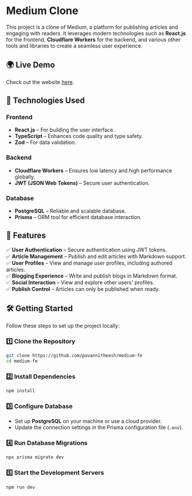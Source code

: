 # Medium Clone

This project is a clone of Medium, a platform for publishing articles and engaging with readers. It leverages modern technologies such as **React.js** for the frontend, **Cloudflare Workers** for the backend, and various other tools and libraries to create a seamless user experience.

## 🌍 Live Demo
Check out the website [here](https://medium-fe-seven.vercel.app).

## 🚀 Technologies Used

### Frontend
- **React.js** – For building the user interface.
- **TypeScript** – Enhances code quality and type safety.
- **Zod** – For data validation.

### Backend
- **Cloudflare Workers** – Ensures low latency and high performance globally.
- **JWT (JSON Web Tokens)** – Secure user authentication.

### Database
- **PostgreSQL** – Reliable and scalable database.
- **Prisma** – ORM tool for efficient database interaction.

## 📌 Features
✅ **User Authentication** – Secure authentication using JWT tokens.  
✅ **Article Management** – Publish and edit articles with Markdown support.  
✅ **User Profiles** – View and manage user profiles, including authored articles.  
✅ **Blogging Experience** – Write and publish blogs in Markdown format.  
✅ **Social Interaction** – View and explore other users' profiles.  
✅ **Publish Control** – Articles can only be published when ready.  

## 🛠 Getting Started
Follow these steps to set up the project locally:

### 1️⃣ Clone the Repository
```sh
git clone https://github.com/pavannitheesh/medium-fe
cd medium-fe
```

### 2️⃣ Install Dependencies
```sh
npm install
```

### 3️⃣ Configure Database
- Set up **PostgreSQL** on your machine or use a cloud provider.
- Update the connection settings in the Prisma configuration file (`.env`).

### 4️⃣ Run Database Migrations
```sh
npx prisma migrate dev
```

### 5️⃣ Start the Development Servers
```sh
npm run dev
```


